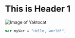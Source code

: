 # This is Header 1
![Image of Yaktocat](https://octodex.github.com/images/yaktocat.png)
``` javascript
var myVar = "Hello, world!";
```
